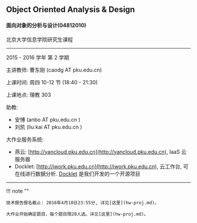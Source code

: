 ## Object Oriented Analysis & Design

#### 面向对象的分析与设计(04812010)

北京大学信息学院研究生课程

----

2015 - 2016 学年 第 2 学期


主讲教师: 曹东刚 (caodg AT pku.edu.cn)

上课时间: 周四 10-12 节 (18:40 - 21:30)

上课地点: 理教 303

助教:

- 安博 (anbo AT pku.edu.cn )
- 刘凯 (liu.kai AT pku.edu.cn )

大作业服务系统:

- 燕云: [http://yancloud.pku.edu.cn](http://yancloud.pku.edu.cn), IaaS 云服务器
- Docklet: [http://iwork.pku.edu.cn](http://iwork.pku.edu.cn), 云工作台, 可在线进行数据分析. [Docklet](http://docklet.unias.org) 是我们开发的一个开源项目

----

<!--
[作业1 分配结果发布](hw1-pair.md) . Mar 17, 2016
[作业2 发布](hw.md#作业2). Mar 17, 2016
[大作业](hw.md#大作业) 发布. Mar 31, 2016
-->

!!! note ""

    技术报告报名截止: 2016年4月10日23:55分, 详见[这里](hw-proj.md)。

    大作业开始确定题目，每个题目限20人选。详见[这里](hw-proj.md)。



